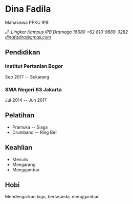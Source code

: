 # Dina Fadila
Mahasiswa PPKU IPB

*Jl. Lingkar Kampus IPB Dramaga 16680* 
*+62 813-9889-3282*
*dinafadira@gmail.com*

## Pendidikan
### **Institut Pertanian Bogor** 
Sep 2017 -- Sekarang 

### **SMA Negeri 63 Jakarta** 
Jul 2014 -- Jun 2017

## Pelatihan
- Pramuka -- Siaga
- Drumband -- Ring Bell

## Keahlian
- Menulis
- Mengarang
- Menggambar

## Hobi
Mendengarkan lagu, bersepeda, menggambar.

